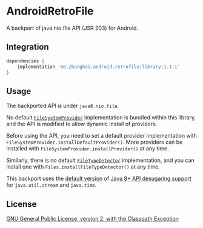 # AndroidRetroFile

A backport of java.nio.file API (JSR 203) for Android.

## Integration

```gradle
dependencies {
    implementation 'me.zhanghai.android.retrofile:library:1.1.1'
}
```

## Usage

The backported API is under `java8.nio.file`.

No default [`FileSystemProvider`](blob/master/library/src/main/java/java8/nio/file/spi/FileSystemProvider.java) implementation is bundled within this library, and the API is modified to allow dynamic install of providers.

Before using the API, you need to set a default provider implementation with `FileSystemProvider.installDefaultProvider()`. More providers can be installed with `FileSystemProvider.installProvider()` at any time.

Similarly, there is no default [`FileTypeDetector`](blob/master/library/src/main/java/java8/nio/file/spi/FileTypeDetector.java) implementation, and you can install one with `Files.installFileTypeDetector()` at any time.

This backport uses the [default version](https://developer.android.com/studio/write/java11-default-support-table) of [Java 8+ API desugaring support](https://developer.android.com/studio/write/java8-support) for `java.util.stream` and `java.time`.

## License

[GNU General Public License, version 2, with the Classpath Exception](LICENSE)
